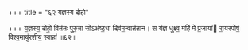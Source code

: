 +++
title = "६२ यज्ञस्य दोहो"

+++
य॒ज्ञस्य॒ दोहो॒ वित॑तः पुरु॒त्रा सोऽअ॑ष्ट॒धा दिव॑म॒न्वात॑तान। स य॑ज्ञ धुक्ष्व॒ महि॑ मे प्र॒जाया॑ रा॒यस्पोषं॒ विश्व॒मायु॑रशीय॒ स्वाहा॑ ॥६२॥